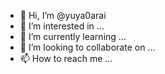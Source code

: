 - 👋 Hi, I’m @yuya0arai
- 👀 I’m interested in ...
- 🌱 I’m currently learning ...
- 💞️ I’m looking to collaborate on ...
- 📫 How to reach me ...

<!---
yuya0arai/yuya0arai is a ✨ special ✨ repository because its `README.md` (this file) appears on your GitHub profile.
You can click the Preview link to take a look at your changes.
--->
